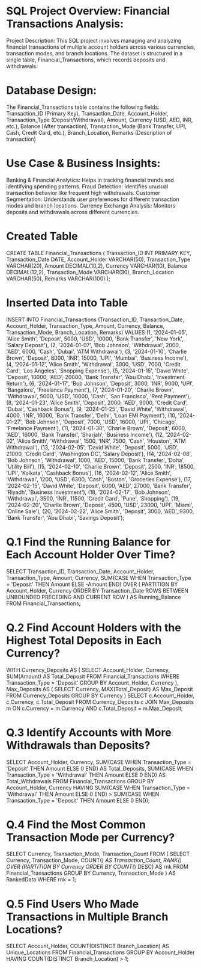 # SQL Project Overview: Financial Transactions Analysis:
Project Description:
This SQL project involves managing and analyzing financial transactions of multiple account holders across various currencies, transaction modes, and branch locations.
The dataset is structured in a single table, Financial_Transactions, which records deposits and withdrawals.


# Database Design:
The Financial_Transactions table contains the following fields:
Transaction_ID (Primary Key),
Transaction_Date,
Account_Holder,
Transaction_Type (Deposit/Withdrawal),
Amount,
Currency (USD, AED, INR, etc.),
Balance (After transaction),
Transaction_Mode (Bank Transfer, UPI, Cash, Credit Card, etc.),
Branch_Location,
Remarks (Description of transaction)


# Use Case & Business Insights:
Banking & Financial Analytics: Helps in tracking financial trends and identifying spending patterns.
Fraud Detection: Identifies unusual transaction behavior like frequent high withdrawals.
Customer Segmentation: Understands user preferences for different transaction modes and branch locations.
Currency Exchange Analysis: Monitors deposits and withdrawals across different currencies.


# Created Table

CREATE TABLE Financial_Transactions (
    Transaction_ID INT PRIMARY KEY,
    Transaction_Date DATE,
    Account_Holder VARCHAR(50),
    Transaction_Type VARCHAR(20),
    Amount DECIMAL(10,2),
    Currency VARCHAR(10),
    Balance DECIMAL(12,2),
    Transaction_Mode VARCHAR(30),
    Branch_Location VARCHAR(50),
    Remarks VARCHAR(100)
);


# Inserted Data into Table

INSERT INTO Financial_Transactions 
(Transaction_ID, Transaction_Date, Account_Holder, Transaction_Type, Amount, Currency, Balance, Transaction_Mode, Branch_Location, Remarks) 
VALUES
(1, '2024-01-05', 'Alice Smith', 'Deposit', 5000, 'USD', 10000, 'Bank Transfer', 'New York', 'Salary Deposit'),
(2, '2024-01-07', 'Bob Johnson', 'Withdrawal', 2000, 'AED', 6000, 'Cash', 'Dubai', 'ATM Withdrawal'),
(3, '2024-01-10', 'Charlie Brown', 'Deposit', 8000, 'INR', 15000, 'UPI', 'Mumbai', 'Business Income'),
(4, '2024-01-12', 'Alice Smith', 'Withdrawal', 3000, 'USD', 7000, 'Credit Card', 'Los Angeles', 'Shopping Expense'),
(5, '2024-01-15', 'David White', 'Deposit', 10000, 'AED', 20000, 'Bank Transfer', 'Abu Dhabi', 'Investment Return'),
(6, '2024-01-17', 'Bob Johnson', 'Deposit', 3000, 'INR', 9000, 'UPI', 'Bangalore', 'Freelance Payment'),
(7, '2024-01-20', 'Charlie Brown', 'Withdrawal', 5000, 'USD', 10000, 'Cash', 'San Francisco', 'Rent Payment'),
(8, '2024-01-23', 'Alice Smith', 'Deposit', 2000, 'AED', 9000, 'Credit Card', 'Dubai', 'Cashback Bonus'),
(9, '2024-01-25', 'David White', 'Withdrawal', 4000, 'INR', 16000, 'Bank Transfer', 'Delhi', 'Loan EMI Payment'),
(10, '2024-01-27', 'Bob Johnson', 'Deposit', 7000, 'USD', 16000, 'UPI', 'Chicago', 'Freelance Payment'),
(11, '2024-01-30', 'Charlie Brown', 'Deposit', 6000, 'AED', 16000, 'Bank Transfer', 'Sharjah', 'Business Income'),
(12, '2024-02-02', 'Alice Smith', 'Withdrawal', 1500, 'INR', 7500, 'Cash', 'Houston', 'ATM Withdrawal'),
(13, '2024-02-05', 'David White', 'Deposit', 5000, 'USD', 21000, 'Credit Card', 'Washington DC', 'Salary Deposit'),
(14, '2024-02-08', 'Bob Johnson', 'Withdrawal', 1000, 'AED', 15000, 'Bank Transfer', 'Doha', 'Utility Bill'),
(15, '2024-02-10', 'Charlie Brown', 'Deposit', 2500, 'INR', 18500, 'UPI', 'Kolkata', 'Cashback Bonus'),
(16, '2024-02-12', 'Alice Smith', 'Withdrawal', 1200, 'USD', 6300, 'Cash', 'Boston', 'Groceries Expense'),
(17, '2024-02-15', 'David White', 'Deposit', 6000, 'AED', 27000, 'Bank Transfer', 'Riyadh', 'Business Investment'),
(18, '2024-02-17', 'Bob Johnson', 'Withdrawal', 3500, 'INR', 11500, 'Credit Card', 'Pune', 'Shopping'),
(19, '2024-02-20', 'Charlie Brown', 'Deposit', 4500, 'USD', 23000, 'UPI', 'Miami', 'Online Sale'),
(20, '2024-02-22', 'Alice Smith', 'Deposit', 3000, 'AED', 9300, 'Bank Transfer', 'Abu Dhabi', 'Savings Deposit');


# Q.1 Find the Running Balance for Each Account Holder Over Time?

SELECT 
    Transaction_ID, 
    Transaction_Date, 
    Account_Holder, 
    Transaction_Type, 
    Amount, 
    Currency, 
    SUM(CASE 
            WHEN Transaction_Type = 'Deposit' THEN Amount 
            ELSE -Amount 
        END) OVER (
            PARTITION BY Account_Holder, Currency 
            ORDER BY Transaction_Date ROWS BETWEEN UNBOUNDED PRECEDING AND CURRENT ROW
        ) AS Running_Balance
FROM Financial_Transactions;


# Q.2 Find Account Holders with the Highest Total Deposits in Each Currency?

WITH Currency_Deposits AS (
    SELECT 
        Account_Holder, 
        Currency, 
        SUM(Amount) AS Total_Deposit
    FROM Financial_Transactions
    WHERE Transaction_Type = 'Deposit'
    GROUP BY Account_Holder, Currency
), Max_Deposits AS (
    SELECT 
        Currency, 
        MAX(Total_Deposit) AS Max_Deposit
    FROM Currency_Deposits
    GROUP BY Currency
)
SELECT 
    c.Account_Holder, 
    c.Currency, 
    c.Total_Deposit
FROM Currency_Deposits c
JOIN Max_Deposits m 
ON c.Currency = m.Currency AND c.Total_Deposit = m.Max_Deposit;


# Q.3 Identify Accounts with More Withdrawals than Deposits?

SELECT 
    Account_Holder, 
    Currency, 
    SUM(CASE WHEN Transaction_Type = 'Deposit' THEN Amount ELSE 0 END) AS Total_Deposits,
    SUM(CASE WHEN Transaction_Type = 'Withdrawal' THEN Amount ELSE 0 END) AS Total_Withdrawals
FROM Financial_Transactions
GROUP BY Account_Holder, Currency
HAVING SUM(CASE WHEN Transaction_Type = 'Withdrawal' THEN Amount ELSE 0 END) > 
       SUM(CASE WHEN Transaction_Type = 'Deposit' THEN Amount ELSE 0 END);


# Q.4 Find the Most Common Transaction Mode per Currency?

SELECT Currency, Transaction_Mode, Transaction_Count
FROM (
    SELECT 
        Currency, 
        Transaction_Mode, 
        COUNT(*) AS Transaction_Count,
        RANK() OVER (PARTITION BY Currency ORDER BY COUNT(*) DESC) AS rnk
    FROM Financial_Transactions
    GROUP BY Currency, Transaction_Mode
) AS RankedData
WHERE rnk = 1;


# Q.5 Find Users Who Made Transactions in Multiple Branch Locations?

SELECT Account_Holder, COUNT(DISTINCT Branch_Location) AS Unique_Locations
FROM Financial_Transactions
GROUP BY Account_Holder
HAVING COUNT(DISTINCT Branch_Location) > 1;
